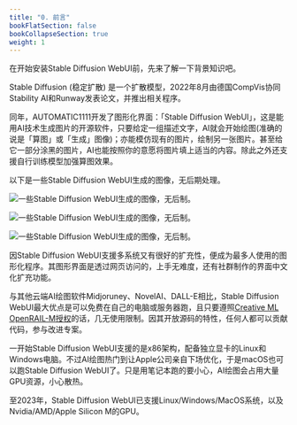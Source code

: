 ```yaml
---
title: "0. 前言"
bookFlatSection: false
bookCollapseSection: true
weight: 1
---
```


在开始安装Stable Diffusion WebUI前，先来了解一下背景知识吧。

Stable Diffusion (稳定扩散) 是一个扩散模型，2022年8月由德国CompVis协同Stability AI和Runway发表论文，并推出相关程序。

同年，AUTOMATIC1111开发了图形化界面：「Stable Diffusion WebUI」，这是能用AI技术生成图片的开源软件，只要给定一组描述文字，AI就会开始绘图(准确的说是「算图」或「生成」图像)；亦能模仿现有的图片，绘制另一张图片。甚至给它一部分涂黑的图片，AI也能按照你的意愿将图片填上适当的内容。除此之外还支援自行训练模型加强算图效果。

以下是一些Stable Diffusion WebUI生成的图像，无后期处理。

![一些Stable Diffusion WebUI生成的图像，无后制。 ](../../../images/title-1.4.webp)

![一些Stable Diffusion WebUI生成的图像，无后制。 ](../../../images/title-1.3.webp)

![一些Stable Diffusion WebUI生成的图像，无后制。 ](../../../images/title-1.5.webp)

因Stable Diffusion WebUI支援多系统又有很好的扩充性，便成为最多人使用的图形化程序。其图形界面是透过网页访问的，上手无难度，还有社群制作的界面中文化扩充功能。

与其他云端AI绘图软件Midjoruney、NovelAI、DALL-E相比，Stable Diffusion WebUI最大优点是可以免费在自己的电脑或服务器跑，且只要遵照[Creative ML OpenRAIL-M授权](https://github.com/CompVis/stable-diffusion/blob/main/LICENSE)的话，几无使用限制。因其开放源码的特性，任何人都可以贡献代码，参与改进专案。

一开始Stable Diffusion WebUI支援的是x86架构，配备独立显卡的Linux和Windows电脑。不过AI绘图热门到让Apple公司亲自下场优化，于是macOS也可以跑Stable Diffusion WebUI了。只是用笔记本跑的要小心，AI绘图会占用大量GPU资源，小心散热。

至2023年，Stable Diffusion WebUI已支援Linux/Windows/MacOS系统，以及Nvidia/AMD/Apple Silicon M的GPU。
